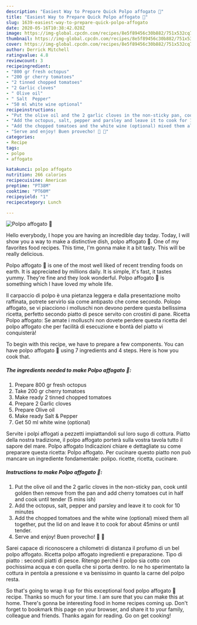 ```yaml
---
description: "Easiest Way to Prepare Quick Polpo affogato 🐙"
title: "Easiest Way to Prepare Quick Polpo affogato 🐙"
slug: 1639-easiest-way-to-prepare-quick-polpo-affogato
date: 2020-05-16T10:38:42.028Z
image: https://img-global.cpcdn.com/recipes/8e5f89456c30b882/751x532cq70/polpo-affogato-🐙-recipe-main-photo.jpg
thumbnail: https://img-global.cpcdn.com/recipes/8e5f89456c30b882/751x532cq70/polpo-affogato-🐙-recipe-main-photo.jpg
cover: https://img-global.cpcdn.com/recipes/8e5f89456c30b882/751x532cq70/polpo-affogato-🐙-recipe-main-photo.jpg
author: Derrick Mitchell
ratingvalue: 4.8
reviewcount: 3
recipeingredient:
- "800 gr fresh octopus"
- "200 gr cherry tomatoes"
- "2 tinned chopped tomatoes"
- "2 Garlic cloves"
- " Olive oil"
- " Salt  Pepper"
- "50 ml white wine optional"
recipeinstructions:
- "Put the olive oil and the 2 garlic cloves in the non-sticky pan, cook until golden then remove from the pan and add cherry tomatoes cut in half and cook until tender (5 mins ish)"
- "Add the octopus, salt, pepper and parsley and leave it to cook for 10 minutes"
- "Add the chopped tomatoes and the white wine (optional) mixed them all together, put the lid on and leave it to cook for about 45mins or until tender."
- "Serve and enjoy! Buen provecho! 🐙 🍅"
categories:
- Recipe
tags:
- polpo
- affogato

katakunci: polpo affogato 
nutrition: 266 calories
recipecuisine: American
preptime: "PT38M"
cooktime: "PT60M"
recipeyield: "1"
recipecategory: Lunch

---
```



![Polpo affogato 🐙](https://img-global.cpcdn.com/recipes/8e5f89456c30b882/751x532cq70/polpo-affogato-🐙-recipe-main-photo.jpg)

Hello everybody, I hope you are having an incredible day today. Today, I will show you a way to make a distinctive dish, polpo affogato 🐙. One of my favorites food recipes. This time, I'm gonna make it a bit tasty. This will be really delicious.

Polpo affogato 🐙 is one of the most well liked of recent trending foods on earth. It is appreciated by millions daily. It is simple, it's fast, it tastes yummy. They're fine and they look wonderful. Polpo affogato 🐙 is something which I have loved my whole life.

Il carpaccio di polpo è una pietanza leggera e dalla presentazione molto raffinata, potrete servirlo sia come antipasto che come secondo. Polopo affogato, se vi piacciono i molluschi non devono perdere questa bellissima ricetta, perfetto secondo piatto di pesce servito con crostini di pane. Ricetta Polpo affogato: Se amate i molluschi non dovete perdere questa ricetta del polpo affogato che per facilità di esecuzione e bontà del piatto vi conquisterà!


To begin with this recipe, we have to prepare a few components. You can have polpo affogato 🐙 using 7 ingredients and 4 steps. Here is how you cook that.

<!--inarticleads1-->

##### The ingredients needed to make Polpo affogato 🐙:

1. Prepare 800 gr fresh octopus
1. Take 200 gr cherry tomatoes
1. Make ready 2 tinned chopped tomatoes
1. Prepare 2 Garlic cloves
1. Prepare  Olive oil
1. Make ready  Salt &amp; Pepper
1. Get 50 ml white wine (optional)


Servite i polpi affogati a pezzetti impiattandoli sul loro sugo di cottura. Piatto della nostra tradizione, il polpo affogato porterà sulla vostra tavola tutto il sapore del mare. Polpo affogato Indicazioni chiare e dettagliate su come preparare questa ricetta: Polpo affogato. Per cucinare questo piatto non può mancare un ingrediente fondamentale: polipo. ricette, ricetta, cucinare. 

<!--inarticleads2-->

##### Instructions to make Polpo affogato 🐙:

1. Put the olive oil and the 2 garlic cloves in the non-sticky pan, cook until golden then remove from the pan and add cherry tomatoes cut in half and cook until tender (5 mins ish)
1. Add the octopus, salt, pepper and parsley and leave it to cook for 10 minutes
1. Add the chopped tomatoes and the white wine (optional) mixed them all together, put the lid on and leave it to cook for about 45mins or until tender.
1. Serve and enjoy! Buen provecho! 🐙 🍅


Sarei capace di riconoscere a chilometri di distanza il profumo di un bel polpo affogato. Ricetta polpo affogato ingredienti e preparazione. Tipo di piatto : secondi piatti di pesce. Ritengo perché il polpo sia cotto con pochissima acqua e con quella che si porta dentro. Io ne ho sperimentato la cottura in pentola a pressione e va benissimo in quanto la carne del polpo resta. 

So that's going to wrap it up for this exceptional food polpo affogato 🐙 recipe. Thanks so much for your time. I am sure that you can make this at home. There's gonna be interesting food in home recipes coming up. Don't forget to bookmark this page on your browser, and share it to your family, colleague and friends. Thanks again for reading. Go on get cooking!

